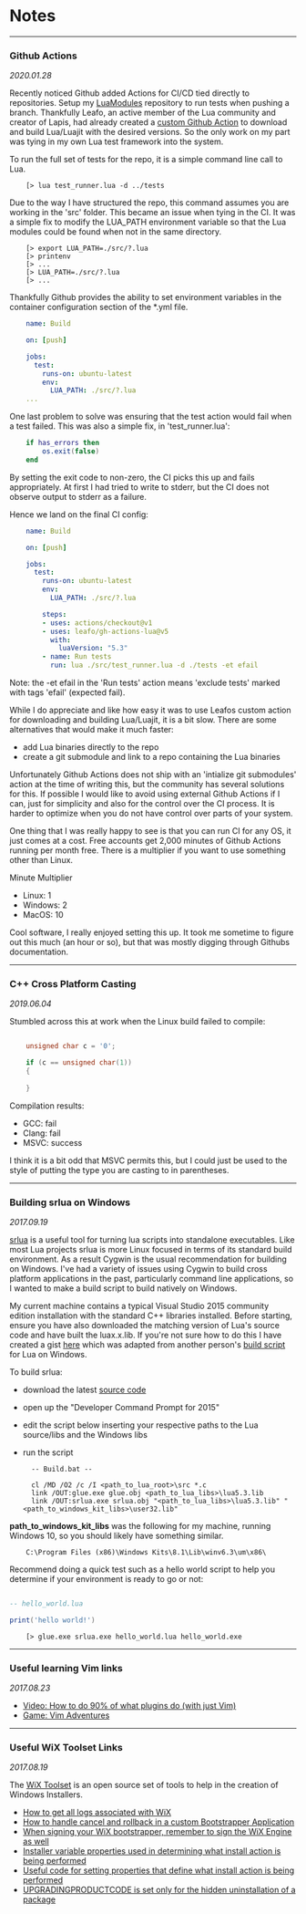 # Notes

---


### Github Actions

*2020.01.28*

Recently noticed Github added Actions for CI/CD tied directly to repositories. Setup my [LuaModules](https://github.com/intxparts/LuaModules) repository to run tests when pushing a branch. Thankfully Leafo, an active member of the Lua community and creator of Lapis, had already created a [custom Github Action](https://github.com/leafo/gh-actions-lua) to download and build Lua/Luajit with the desired versions. So the only work on my part was tying in my own Lua test framework into the system.

To run the full set of tests for the repo, it is a simple command line call to Lua.

```
	[> lua test_runner.lua -d ../tests
```

Due to the way I have structured the repo, this command assumes you are working in the 'src' folder. This became an issue when tying in the CI. It was a simple fix to modify the LUA_PATH environment variable so that the Lua modules could be found when not in the same directory.

```
	[> export LUA_PATH=./src/?.lua
	[> printenv
	[> ...
	[> LUA_PATH=./src/?.lua
	[> ...
```

Thankfully Github provides the ability to set environment variables in the container configuration section of the \*.yml file. 

```yml
	name: Build

	on: [push]

	jobs:
	  test:
		runs-on: ubuntu-latest
		env:
		  LUA_PATH: ./src/?.lua
	...
```

One last problem to solve was ensuring that the test action would fail when a test failed. This was also a simple fix, in 'test_runner.lua':

```Lua
	if has_errors then
		os.exit(false)
	end
```

By setting the exit code to non-zero, the CI picks this up and fails appropriately. At first I had tried to write to stderr, but the CI does not observe output to stderr as a failure.

Hence we land on the final CI config:

```yml
	name: Build

	on: [push]

	jobs:
	  test:
		runs-on: ubuntu-latest
		env:
		  LUA_PATH: ./src/?.lua

		steps:
		- uses: actions/checkout@v1
		- uses: leafo/gh-actions-lua@v5
		  with:
			luaVersion: "5.3"
		- name: Run tests
		  run: lua ./src/test_runner.lua -d ./tests -et efail
```

Note: the -et efail in the 'Run tests' action means 'exclude tests' marked with tags 'efail' (expected fail).


While I do appreciate and like how easy it was to use Leafos custom action for downloading and building Lua/Luajit, it is a bit slow. There are some alternatives that would make it much faster:

- add Lua binaries directly to the repo
- create a git submodule and link to a repo containing the Lua binaries

Unfortunately Github Actions does not ship with an 'intialize git submodules' action at the time of writing this, but the community has several solutions for this. If possible I would like to avoid using external Github Actions if I can, just for simplicity and also for the control over the CI process. It is harder to optimize when you do not have control over parts of your system.

One thing that I was really happy to see is that you can run CI for any OS, it just comes at a cost. Free accounts get 2,000 minutes of Github Actions running per month free. There is a multiplier if you want to use something other than Linux.

Minute Multiplier
- Linux: 1
- Windows: 2
- MacOS: 10

Cool software, I really enjoyed setting this up. It took me sometime to figure out this much (an hour or so), but that was mostly digging through Githubs documentation.


---


### C++ Cross Platform Casting

*2019.06.04*

Stumbled across this at work when the Linux build failed to compile:

```C++

    unsigned char c = '0';

    if (c == unsigned char(1))
    {
		
    }
```

Compilation results:

- GCC: fail
- Clang: fail
- MSVC: success

I think it is a bit odd that MSVC permits this, but I could just be used to the style of putting the type you are casting to in parentheses.


---


### Building srlua on Windows

*2017.09.19*

[srlua](https://github.com/LuaDist/srlua) is a useful tool for turning lua scripts into standalone executables. Like most Lua projects srlua is more Linux focused in terms of its standard build environment. As a result Cygwin is the usual recommendation for building on Windows. I've had a variety of issues using Cygwin to build cross platform applications in the past, particularly command line applications, so I wanted to make a build script to build natively on Windows. 

My current machine contains a typical Visual Studio 2015 community edition installation with the standard C++ libraries installed. Before starting, ensure you have also downloaded the matching version of Lua's source code and have built the luax.x.lib. If you're not sure how to do this I have created a gist [here](https://gist.github.com/intxparts/847cdd4de54d0ea52bd9d272dead915e) which was adapted from another person's [build script](https://pastebin.com/HjVjFNwK) for Lua on Windows.

To build srlua:

- download the latest [source code](https://github.com/LuaDist/srlua/releases)
- open up the "Developer Command Prompt for 2015" 
- edit the script below inserting your respective paths to the Lua source/libs and the Windows libs
- run the script

        -- Build.bat -- 

        cl /MD /O2 /c /I <path_to_lua_root>\src *.c
        link /OUT:glue.exe glue.obj <path_to_lua_libs>\lua5.3.lib
        link /OUT:srlua.exe srlua.obj "<path_to_lua_libs>\lua5.3.lib" "<path_to_windows_kit_libs>\user32.lib"

**path_to_windows_kit_libs** was the following for my machine, running Windows 10, so you should likely have something similar.

        C:\Program Files (x86)\Windows Kits\8.1\Lib\winv6.3\um\x86\

Recommend doing a quick test such as a hello world script to help you determine if your environment is ready to go or not:

```lua

-- hello_world.lua

print('hello world!')

```

        [> glue.exe srlua.exe hello_world.lua hello_world.exe



---


### Useful learning Vim links

*2017.08.23*

- [Video: How to do 90% of what plugins do (with just Vim)](https://youtu.be/XA2WjJbmmoM)
- [Game: Vim Adventures](https://vim-adventures.com)


---


### Useful WiX Toolset Links

*2017.08.19*

The [WiX Toolset](https://github.com/wixtoolset) is an open source set of tools to help in the creation of Windows Installers.

- [How to get all logs associated with WiX](https://stackoverflow.com/questions/10741139/how-to-set-or-get-all-logs-in-a-custom-bootstrapper-application)
- [How to handle cancel and rollback in a custom Bootstrapper Application](https://stackoverflow.com/questions/15323427/cancel-installation-and-rollback-using-wix-burn-bootstrapper-ui)
- [When signing your WiX bootstrapper, remember to sign the WiX Engine as well](http://www.daves-blog.net/post/2014/08/29/Signing-WIX-Bottstrapper.aspx)
- [Installer variable properties used in determining what install action is being performed](https://stackoverflow.com/questions/320921/how-to-add-a-wix-custom-action-that-happens-only-on-uninstall-via-msi)
- [Useful code for setting properties that define what install action is being performed](https://stackoverflow.com/questions/18531272/how-do-i-distinguish-between-a-normal-install-and-an-upgrade-in-wix)
- [UPGRADINGPRODUCTCODE is set only for the hidden uninstallation of a package](https://stackoverflow.com/questions/11861573/upgradingproductcode-condition-not-working-in-wixui-install-wxs-in-library)
 


